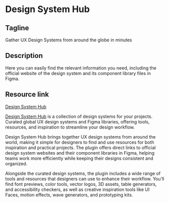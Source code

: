 # Design System Hub

## Tagline

Gather UX Design Systems from around the globe in minutes

## Description

Here you can easily find the relevant information you need, including the official website of the design system and its component library files in Figma.

## Resource link

[Design System Hub](https://docs.google.com/spreadsheets/d/1b8DtLFFIXIRz_e7bjBtRL2vFuqIBMCNPdIsLaDs8RME/edit?pli=1#gid=0)

[Design System Hub](https://www.uwarp.design/design-system-hub) is a collection of design systems for your projects.
Curated global UX design systems and Figma libraries, offering tools, resources, and inspiration to streamline your design workflow.

Design System Hub brings together UX design systems from around the world, making it simple for designers to find and use resources for both inspiration and practical projects. The plugin offers direct links to official design system websites and their component libraries in Figma, helping teams work more efficiently while keeping their designs consistent and organized.

Alongside the curated design systems, the plugin includes a wide range of tools and resources that designers can use to enhance their workflow. You’ll find font previews, color tools, vector logos, 3D assets, table generators, and accessibility checkers, as well as creative inspiration tools like UI Faces, motion effects, wave generators, and prototyping kits.
